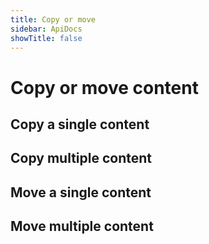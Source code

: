 ```yaml
---
title: Copy or move
sidebar: ApiDocs
showTitle: false
---
```


# Copy or move content

## Copy a single content

## Copy multiple content

## Move a single content

## Move multiple content
